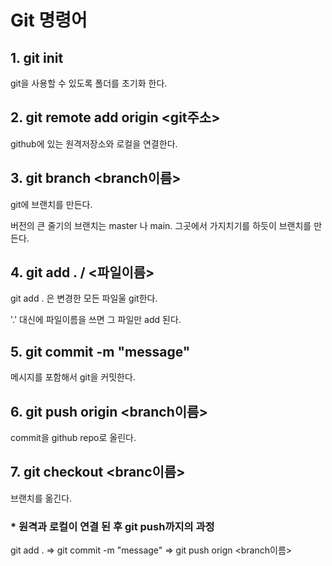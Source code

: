 # Git 명령어

## 1. git init 
git을 사용할 수 있도록 폴더를 초기화 한다.

## 2. git remote add origin <git주소>
github에 있는 원격저장소와 로컬을 연결한다. 

## 3. git branch <branch이름>
git에 브랜치를 만든다.

버전의 큰 줄기의 브랜치는 master 나 main.
그곳에서 가지치기를 하듯이 브랜치를 만든다.

## 4. git add . / <파일이름>
git add . 은 변경한 모든 파일울 git한다. 

'.' 대신에 파일이름을 쓰면 그 파일만 add 된다.

## 5. git commit -m "message"
메시지를 포함해서 git을 커밋한다. 

## 6. git push origin <branch이름>
commit을 github repo로 올린다. 

## 7. git checkout <branc이름>
브랜치를 옮긴다.

### * 원격과 로컬이 연결 된 후 git push까지의 과정
git add . => git commit -m "message" => git push orign <branch이름>


